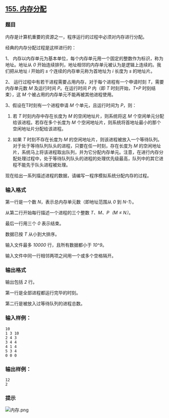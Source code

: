## [155. 内存分配](https://www.acwing.com/problem/content/157/)

### 题目

内存是计算机重要的资源之一，程序运行的过程中必须对内存进行分配。

经典的内存分配过程是这样进行的：

1、 内存以内存单元为基本单位，每个内存单元用一个固定的整数作为标识，称为地址。地址从 *0* 开始连续排列，地址相邻的内存单元被认为是逻辑上连续的。我们把从地址 *i* 开始的 *s* 个连续的内存单元称为首地址为 *i* 长度为 *s* 的地址片。

2、 运行过程中有若干进程需要占用内存，对于每个进程有一个申请时刻 *T*，需要内存单元数 *M* 及运行时间 *P*。在运行时间 *P* 内（即 *T* 时刻开始，*T+P* 时刻结束），这 *M* 个被占用的内存单元不能再被其他进程使用。

3、假设在T时刻有一个进程申请 *M* 个单元，且运行时间为 *P*，则：

1. 若 *T* 时刻内存中存在长度为 *M* 的空闲地址片，则系统将这 *M* 个空闲单元分配给该进程。若存在多个长度为 *M* 个空闲地址片，则系统将首地址最小的那个空闲地址片分配给该进程。

2. 如果 *T* 时刻不存在长度为 *M* 的空闲地址片，则该进程被放入一个等待队列。对于处于等待队列队头的进程，只要在任一时刻，存在长度为 *M* 的空闲地址片，系统马上将该进程取出队列，并为它分配内存单元。注意，在进行内存分配处理过程中，处于等待队列队头的进程的处理优先级最高，队列中的其它进程不能先于队头进程被处理。


现在给出一系列描述进程的数据，请编写一程序模拟系统分配内存的过程。

### 输入格式

第一行是一个数 *N*，表示总内存单元数（即地址范围从 *0* 到 *N-1*）。

从第二行开始每行描述一个进程的三个整数 *T、M、P（M ≤ N）*。

最后一行用三个 *0* 表示结束。

数据已按 *T* 从小到大排序。

输入文件最多 *10000* 行，且所有数据都小于 *10^9*。

输入文件中同一行相邻两项之间用一个或多个空格隔开。

### 输出格式

输出包括 *2* 行。

第一行是全部进程都运行完毕的时刻。

第二行是被放入过等待队列的进程总数。

### 输入样例：

```
10
1 3 10
2 4 3
3 4 4
4 1 4
5 3 4
0 0 0
```

### 输出样例：

```
12
2
```

### 提示

 ![内存.png](/media/article/image/2019/01/15/19_42f2e01618-内存.png)

